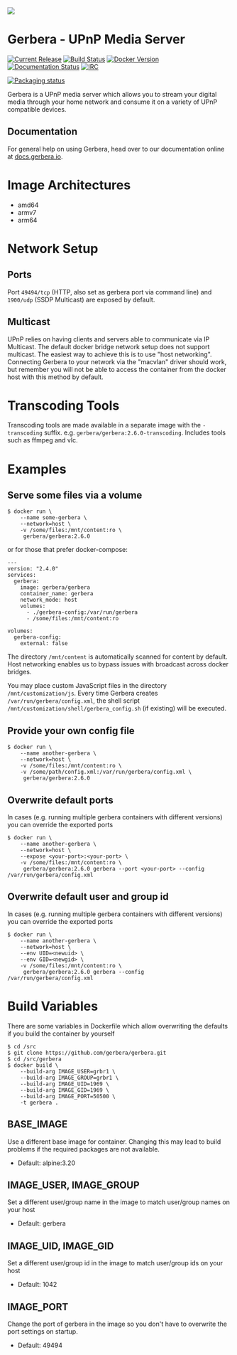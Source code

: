 <img src="https://github.com/gerbera/gerbera/blob/master/artwork/logo-horiz.png?raw=true" />

# Gerbera - UPnP Media Server

[![Current Release](https://img.shields.io/github/release/gerbera/gerbera.svg?style=for-the-badge)](https://github.com/gerbera/gerbera/releases/latest) [![Build Status](https://img.shields.io/github/actions/workflow/status/gerbera/gerbera/ci.yml?style=for-the-badge&branch=master)](https://github.com/gerbera/gerbera/actions?query=workflow%3A%22CI+validation%22+branch%3Amaster) [![Docker Version](https://img.shields.io/docker/v/gerbera/gerbera?color=teal&label=docker&logoColor=white&sort=semver&style=for-the-badge)](https://hub.docker.com/r/gerbera/gerbera/tags?name=2.) [![Documentation Status](https://img.shields.io/readthedocs/gerbera?style=for-the-badge)](http://docs.gerbera.io/en/stable/?badge=stable) [![IRC](https://img.shields.io/badge/IRC-on%20freenode-orange.svg?style=for-the-badge)](https://webchat.freenode.net/?channels=#gerbera)

[![Packaging status](https://repology.org/badge/tiny-repos/gerbera.svg?header=PACKAGES&style=for-the-badge)](https://repology.org/metapackage/gerbera/versions)

Gerbera is a UPnP media server which allows you to stream your digital media through your home network and consume it on a variety of UPnP compatible devices.

## Documentation
For general help on using Gerbera, head over to our documentation online at [docs.gerbera.io](https://docs.gerbera.io).

# Image Architectures
- amd64
- armv7
- arm64

# Network Setup

## Ports
Port `49494/tcp` (HTTP, also set as gerbera port via command line) and `1900/udp` (SSDP Multicast) are exposed by default.

## Multicast
UPnP relies on having clients and servers able to communicate via IP Multicast.
The default docker bridge network setup does not support multicast. The easiest way to achieve this is to use
"host networking".
Connecting Gerbera to your network via the "macvlan" driver should work, but remember you will not be
able to access the container from the docker host with this method by default.

# Transcoding Tools
Transcoding tools are made available in a separate image with the `-transcoding` suffix.
e.g. `gerbera/gerbera:2.6.0-transcoding`. Includes tools such as ffmpeg and vlc.

# Examples

## Serve some files via a volume
```console
$ docker run \
    --name some-gerbera \
    --network=host \
    -v /some/files:/mnt/content:ro \
     gerbera/gerbera:2.6.0
```

or for those that prefer docker-compose:

```console
---
version: "2.4.0"
services:
  gerbera:
    image: gerbera/gerbera
    container_name: gerbera
    network_mode: host
    volumes:
      - ./gerbera-config:/var/run/gerbera
      - /some/files:/mnt/content:ro

volumes:
  gerbera-config:
    external: false
```

The directory `/mnt/content` is automatically scanned for content by default.
Host networking enables us to bypass issues with broadcast across docker bridges.

You may place custom JavaScript files in the directory `/mnt/customization/js`.
Every time Gerbera creates `/var/run/gerbera/config.xml`, the shell script
`/mnt/customization/shell/gerbera_config.sh` (if existing) will be executed.

## Provide your own config file
```console
$ docker run \
    --name another-gerbera \
    --network=host \
    -v /some/files:/mnt/content:ro \
    -v /some/path/config.xml:/var/run/gerbera/config.xml \
     gerbera/gerbera:2.6.0
```

## Overwrite default ports

In cases (e.g. running multiple gerbera containers with different versions) you can override the exported ports

```console
$ docker run \
    --name another-gerbera \
    --network=host \
    --expose <your-port>:<your-port> \
    -v /some/files:/mnt/content:ro \
     gerbera/gerbera:2.6.0 gerbera --port <your-port> --config /var/run/gerbera/config.xml
```

## Overwrite default user and group id

In cases (e.g. running multiple gerbera containers with different versions) you can override the exported ports

```console
$ docker run \
    --name another-gerbera \
    --network=host \
    --env UID=<newuid> \
    --env GID=<newgid> \
    -v /some/files:/mnt/content:ro \
     gerbera/gerbera:2.6.0 gerbera --config /var/run/gerbera/config.xml
```

# Build Variables

There are some variables in Dockerfile which allow overwriting the defaults if you build the container by yourself

```console
$ cd /src
$ git clone https://github.com/gerbera/gerbera.git
$ cd /src/gerbera
$ docker build \
    --build-arg IMAGE_USER=grbr1 \
    --build-arg IMAGE_GROUP=grbr1 \
    --build-arg IMAGE_UID=1969 \
    --build-arg IMAGE_GID=1969 \
    --build-arg IMAGE_PORT=50500 \
    -t gerbera .
```

## BASE_IMAGE

Use a different base image for container. Changing this may lead to build problems if the required packages are not available.

- Default: alpine:3.20

## IMAGE_USER, IMAGE_GROUP

Set a different user/group name in the image to match user/group names on your host

- Default: gerbera

## IMAGE_UID, IMAGE_GID

Set a different user/group id in the image to match user/group ids on your host

- Default: 1042

## IMAGE_PORT

Change the port of gerbera in the image so you don't have to overwrite the port settings on startup.

- Default: 49494
